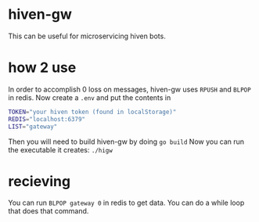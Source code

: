 # hiven-gw

This can be useful for microservicing hiven bots.

# how 2 use
In order to accomplish 0 loss on messages, hiven-gw uses `RPUSH` and `BLPOP` in redis.
Now create a `.env` and put the contents in
```bash
TOKEN="your hiven token (found in localStorage)"
REDIS="localhost:6379"
LIST="gateway"
```
Then you will need to build hiven-gw by doing `go build`
Now you can run the executable it creates: `./higw`

# recieving
You can run `BLPOP gateway 0` in redis to get data. You can do a while loop that does that command.